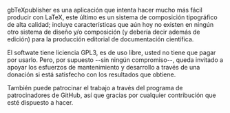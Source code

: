 gbTeXpublisher es una aplicación que intenta hacer mucho más fácil producir con LaTeX, este último es un sistema de composición tipográfico de alta calidad; incluye características que aún hoy no existen en ningún otro sistema de diseño y/o composición (y debería decir además de edición) para la producción editorial de documentación científica.

El softwate tiene liciencia GPL3, es de uso libre, usted no tiene que pagar por usarlo. Pero, por supuesto --sin ningún compromiso--, queda invitado a apoyar los esfuerzos de mantenimiento y desarrollo a través de una donación si está satisfecho con los resultados que obtiene.

También puede patrocinar el trabajo a través del programa de patrocinadores de GitHub, así que gracias por cualquier contribución que esté dispuesto a hacer.
